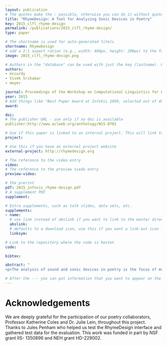 ```yaml
---
layout: publication
# The quotes make the : possible, otherwise you can do it without quotes
title: "RhymeDesign: A Tool for Analyzing Sonic Devices in Poetry"
key: 2015_clfl_rhyme-design
permalink: /publications/2015_clfl_rhyme-design/
type: paper

# The shortname is used for auto-generated titels
shortname: RhymeDesign
# add a 2:1 aspect ration (e.g., width: 400px, height: 200px) to the folder /assets/images/papers/
image: 2015_clfl_rhyme-design.png

# Authors in the "database" can be used with just the key (lastname). Others can be written properly.
authors:
- mccurdy
- Vivek Srikumar
- meyer

journal: Proceedings of the Workshop on Computational Linguistics for Literature, NAACL HLT
year: 2015
# Add things like "Best Paper Award at InfoVis 2099, selected out of 4000 submissions" 
award:

doi: 
# The publisher URL - use only if no doi is available
publisher:http://www.aclweb.org/anthology/W15-0702

# Use if this paper is linked to an internal project. This will link to the project site
project:

# Use this if you have an external project website 
external-project: http://rhymedesign.org

# The reference to the video entry
video: 
# The reference to the preview viedo entry 
preview-video: 

# the prerint
pdf: 2015_infovis_rhyme-design.pdf
# A supplement PDF
supplement: 

# Extra supplements, such as talk slides, data sets, etc. 
supplements:
- name: 
  # use link instead of abslink if you want to link to the master directory
  abslink: 
  # defaults to a download icon, use this if you want a link-out icon
  linksym:

# Link to the repository where the code is hostet
code: 

bibtex: 

abstract: "
<p>The analysis of sound and sonic devices in poetry is the focus of much poetic scholarship, and poetry scholars are becoming increasingly interested in the role that computation might play in their research. Since the nature of such sonic analysis is unique, the associated tasks are not supported by standard text analysis techniques. We introduce a formalism for analyzing sonic devices in poetry. In addition, we present RhymeDesign, an open-source implementation of our formalism, through which poets and poetry scholars can explore their individual notion of rhyme.</p>"

# After the --- you can put information that you want to appear on the website using markdown formatting or HTML. A good example are acknowledgements, extra references, an erratum, etc.
---
```


# Acknowledgements

We are deeply grateful for the participation of our poetry collaborators, Professor Katherine Coles and Dr. Julie Lein, throughout this project. Thanks to Jules Penham who helped us test the RhymeDesign interface and gathered test data for the evaluation. This work was funded in part by NSF grant IIS- 1350896 and NEH grant HD-229002.
